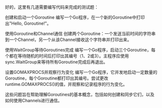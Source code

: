 好的，这里有几道需要编写代码来完成的测试题：

创建和启动一个Goroutine
编写一个Go程序，在一个新的Goroutine中打印出"Hello, Goroutine!"。

使用Goroutine和Channel通信
创建两个Goroutine：一个发送当前时间的字符串到一个Channel，另一个从该Channel接收这个字符串并打印出来。

使用WaitGroup等待Goroutines完成
编写一个Go程序，启动三个Goroutine，每个都在等待随机的时间后打印出其编号（1、2或3）。主程序应使用sync.WaitGroup来等待所有Goroutine完成后再退出。

设置GOMAXPROCS并观察行为变化
编写一个Go程序，它并发地启动一定数量的Goroutine，每个Goroutine都打印出其编号。尝试更改runtime.GOMAXPROCS()的值，并观察和记录程序的行为变化。

这些问题旨在帮助理解Goroutines的基本概念，包括如何创建和同步它们，以及如何使用Channels进行通信。